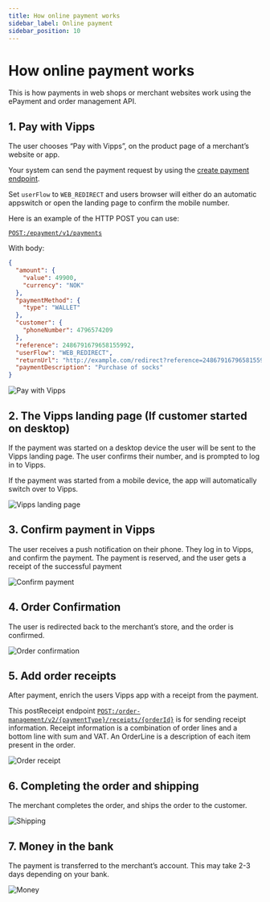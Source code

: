 ```yaml
---
title: How online payment works
sidebar_label: Online payment
sidebar_position: 10
---
```


# How online payment works

This is how payments in web shops or merchant websites work using the ePayment and order management API.


## 1. Pay with Vipps

The user chooses “Pay with Vipps”, on the product page of a merchant’s website or app.

Your system can send the payment request by using the
[create payment endpoint](https://developer.vippsmobilepay.com/api/epayment#tag/CreatePayments/operation/createPayment).

Set `userFlow` to `WEB_REDIRECT` and users browser will either do an automatic appswitch or open the landing page to confirm the mobile number.

Here is an example of the HTTP POST you can use:

[`POST:/epayment/v1/payments`](https://developer.vippsmobilepay.com/api/epayment#tag/CreatePayments/operation/createPayment)

With body:

```json
{
  "amount": {
    "value": 49900,
    "currency": "NOK"
  },
  "paymentMethod": {
    "type": "WALLET"
  },
  "customer": {
    "phoneNumber": 4796574209
  },
  "reference": 2486791679658155992,
  "userFlow": "WEB_REDIRECT",
  "returnUrl": "http://example.com/redirect?reference=2486791679658155992",
  "paymentDescription": "Purchase of socks"
}
```


![Pay with Vipps](../images/vipps-ecom-step1-2.png)

## 2. The Vipps landing page (If customer started on desktop)

If the payment was started on a desktop device the user will be sent to the Vipps landing page.
The user confirms their number, and is prompted to log in to Vipps.

If the payment was started from a mobile device, the app will automatically switch over to Vipps.

![Vipps landing page](../images/vipps-ecom-step2.svg)

## 3. Confirm payment in Vipps

The user receives a push notification on their phone. They log in to Vipps, and confirm the payment.
The payment is reserved, and the user gets a receipt of the successful payment

![Confirm payment](../images/vipps-ecom-confirm2.png)

## 4. Order Confirmation

The user is redirected back to the merchant’s store, and the order is confirmed.

![Order confirmation](../images/vipps-ecom-step4.png)

## 5. Add order receipts

After payment, enrich the users Vipps app with a receipt from the payment.

This postReceipt endpoint [`POST:/order-management/v2/{paymentType}/receipts/{orderId}`](https://developer.vippsmobilepay.com/api/order-management/#operation/postReceiptV2) is for sending receipt information. Receipt information is a combination of order lines and a bottom line with sum and VAT. An OrderLine is a description of each item present in the order. 

![Order receipt](../images/order-receipt.png)

## 6. Completing the order and shipping

The merchant completes the order, and ships the order to the customer.

![Shipping](../images/vipps-shipping.svg)

## 7. Money in the bank

The payment is transferred to the merchant’s account. This may take 2-3 days depending on your bank.

![Money](../images/vipps-money.svg)
